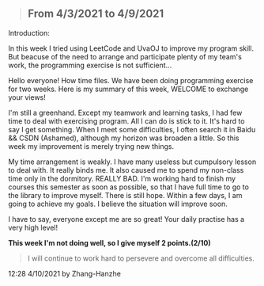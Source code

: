 > ## From 4/3/2021 to 4/9/2021

Introduction:

In this week I tried using LeetCode and UvaOJ to improve my program skill. But beacuse of the need to arrange and participate plenty of my team's work, the programming exercise is not sufficient...



Hello everyone! How time files. We have been doing programming exercise for two weeks. Here is my summary of this week, WELCOME to exchange your views!



I'm still a greenhand. Except my teamwork and learning tasks, I had few time to deal with exercising program. All I can do is stick to it. It's hard to say I get something. When I meet some difficulties, I often search it in Baidu && CSDN (Ashamed), although my horizon was broaden a little. So this week my improvement is merely trying new things.



My time arrangement is weakly. I have many useless but cumpulsory lesson to deal with. It really binds me. It also caused me to spend my non-class time only in the dormitory. REALLY BAD. I'm working hard to finish my courses this semester as soon as possible, so that I have full time to go to the library to improve myself. There is still hope. Within a few days, I am going to achieve my goals. I believe the situation will improve soon.



I have to say, everyone except me are so great! Your daily practise has a very high level!



**This week I'm not doing well, so I give myself 2 points.(2/10)**

> I will continue to work hard to persevere and overcome all difficulties.

12:28 4/10/2021 by Zhang-Hanzhe